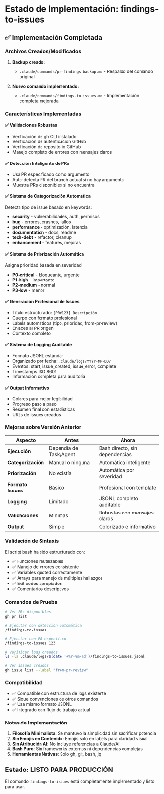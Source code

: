 # Estado de Implementación: findings-to-issues

## ✅ Implementación Completada

### Archivos Creados/Modificados

1. **Backup creado:**
   - `.claude/commands/pr-findings.backup.md` - Respaldo del comando original

2. **Nuevo comando implementado:**
   - `.claude/commands/findings-to-issues.md` - Implementación completa mejorada

### Características Implementadas

#### ✅ Validaciones Robustas
- Verificación de gh CLI instalado
- Verificación de autenticación GitHub
- Verificación de repositorio GitHub
- Manejo completo de errores con mensajes claros

#### ✅ Detección Inteligente de PRs
- Usa PR especificado como argumento
- Auto-detecta PR del branch actual si no hay argumento
- Muestra PRs disponibles si no encuentra

#### ✅ Sistema de Categorización Automática
Detecta tipo de issue basado en keywords:
- **security** - vulnerabilidades, auth, permisos
- **bug** - errores, crashes, fallos
- **performance** - optimización, latencia
- **documentation** - docs, readme
- **tech-debt** - refactor, cleanup
- **enhancement** - features, mejoras

#### ✅ Sistema de Priorización Automática
Asigna prioridad basada en severidad:
- **P0-critical** - bloqueante, urgente
- **P1-high** - importante
- **P2-medium** - normal
- **P3-low** - menor

#### ✅ Generación Profesional de Issues
- Título estructurado: `[PR#123] Descripción`
- Cuerpo con formato profesional
- Labels automáticos (tipo, prioridad, from-pr-review)
- Enlaces al PR origen
- Contexto completo

#### ✅ Sistema de Logging Auditable
- Formato JSONL estándar
- Organizado por fecha: `.claude/logs/YYYY-MM-DD/`
- Eventos: start, issue_created, issue_error, complete
- Timestamps ISO 8601
- Información completa para auditoría

#### ✅ Output Informativo
- Colores para mejor legibilidad
- Progreso paso a paso
- Resumen final con estadísticas
- URLs de issues creados

### Mejoras sobre Versión Anterior

| Aspecto | Antes | Ahora |
|---------|-------|-------|
| **Ejecución** | Dependía de Task/Agent | Bash directo, sin dependencias |
| **Categorización** | Manual o ninguna | Automática inteligente |
| **Priorización** | No existía | Automática por severidad |
| **Formato Issues** | Básico | Profesional con template |
| **Logging** | Limitado | JSONL completo auditable |
| **Validaciones** | Mínimas | Robustas con mensajes claros |
| **Output** | Simple | Colorizado e informativo |

### Validación de Sintaxis

El script bash ha sido estructurado con:
- ✅ Funciones reutilizables
- ✅ Manejo de errores consistente
- ✅ Variables quoted correctamente
- ✅ Arrays para manejo de múltiples hallazgos
- ✅ Exit codes apropiados
- ✅ Comentarios descriptivos

### Comandos de Prueba

```bash
# Ver PRs disponibles
gh pr list

# Ejecutar con detección automática
/findings-to-issues

# Ejecutar con PR específico
/findings-to-issues 123

# Verificar logs creados
ls -la .claude/logs/$(date '+%Y-%m-%d')/findings-to-issues.jsonl

# Ver issues creados
gh issue list --label "from-pr-review"
```

### Compatibilidad

- ✅ Compatible con estructura de logs existente
- ✅ Sigue convenciones de otros comandos
- ✅ Usa mismo formato JSONL
- ✅ Integrado con flujo de trabajo actual

### Notas de Implementación

1. **Filosofía Minimalista**: Se mantuvo la simplicidad sin sacrificar potencia
2. **Sin Emojis en Contenido**: Emojis solo en labels para claridad visual
3. **Sin Atribución AI**: No incluye referencias a Claude/AI
4. **Bash Puro**: Sin frameworks externos ni dependencias complejas
5. **Herramientas Nativas**: Solo gh, git, bash, jq

## Estado: LISTO PARA PRODUCCIÓN

El comando `findings-to-issues` está completamente implementado y listo para usar.